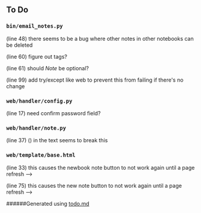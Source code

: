 ## To Do
### ``bin/email_notes.py``
(line 48) there seems to be a bug where other notes in other notebooks can be deleted

(line 60) figure out tags?

(line 61) should *Note* be optional?

(line 99) add try/except like web to prevent this from failing if there's no change


### ``web/handler/config.py``
(line 17) need confirm password field?


### ``web/handler/note.py``
(line 37) () in the text seems to break this


### ``web/template/base.html``
(line 33) this causes the newbook note button to not work again until a page refresh -->

(line 75) this causes the new note button to not work again until a page refresh -->

######Generated using [todo.md](https://github.com/charlesthomas/todo.md)

